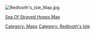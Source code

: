 ![](Redtooth's_Isle_Map.jpg "Redtooth's_Isle_Map.jpg")

[Sea Of Strayed Hopes Map](Sea_Of_Strayed_Hopes_Map "wikilink")

[Category: Maps](Category:_Maps "wikilink") [Category: Redtooth's
Isle](Category:_Redtooth's_Isle "wikilink")
